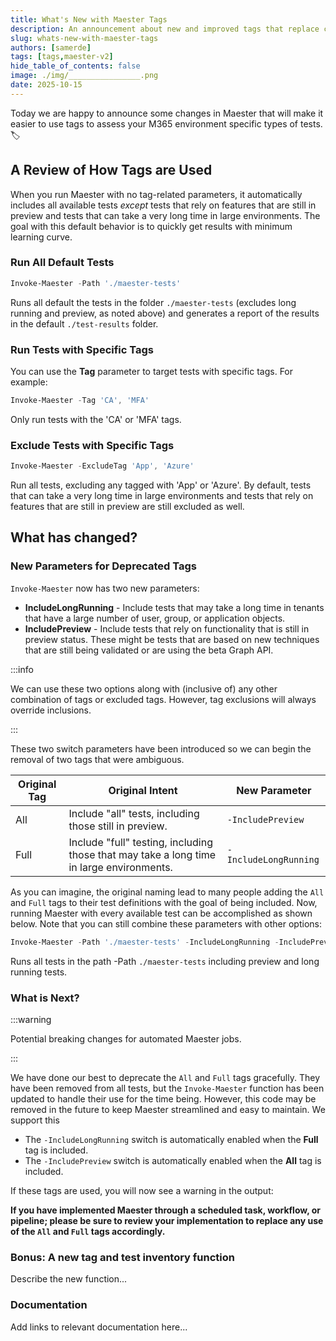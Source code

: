 ```yaml
---
title: What's New with Maester Tags
description: An announcement about new and improved tags that replace current ones, and a new function to get an inventory of tests per tag.
slug: whats-new-with-maester-tags
authors: [samerde]
tags: [tags,maester-v2]
hide_table_of_contents: false
image: ./img/________________.png
date: 2025-10-15
---
```


Today we are happy to announce some changes in Maester that will make it easier to use tags to assess your M365 environment specific types of tests. 🏷️

<!-- truncate -->

## A Review of How Tags are Used

When you run Maester with no tag-related parameters, it automatically includes all available tests *except* tests that rely on features that are still in preview and tests that can take a very long time in large environments. The goal with this default behavior is to quickly get results with minimum learning curve.

### Run All Default Tests

```powershell
Invoke-Maester -Path './maester-tests'
```

Runs all default the tests in the folder `./maester-tests` (excludes long running and preview, as noted above) and generates a report of the results in the default `./test-results` folder.

### Run Tests with Specific Tags

You can use the **Tag** parameter to target tests with specific tags. For example:

```powershell
Invoke-Maester -Tag 'CA', 'MFA'
```

Only run tests with the 'CA' or 'MFA' tags.

### Exclude Tests with Specific Tags

```powershell
Invoke-Maester -ExcludeTag 'App', 'Azure'
```

Run all tests, excluding any tagged with 'App' or 'Azure'. By default, tests that can take a very long time in large environments and tests that rely on features that are still in preview are still excluded as well.

## What has changed?

### New Parameters for Deprecated Tags

`Invoke-Maester` now has two new parameters:

- **IncludeLongRunning** - Include tests that may take a long time in tenants that have a large number of user, group, or application objects.
- **IncludePreview** - Include tests that rely on functionality that is still in preview status. These might be tests that are based on new techniques that are still being validated or are using the beta Graph API.

:::info

We can use these two options along with (inclusive of) any other combination of tags or excluded tags. However, tag exclusions will always override inclusions.

:::

These two switch parameters have been introduced so we can begin the removal of two tags that were ambiguous.

| Original Tag | Original Intent | New Parameter |
| --- | --- | --- |
| All | Include "all" tests, including those still in preview. | `-IncludePreview` |
| Full | Include "full" testing, including those that may take a long time in large environments. | `-IncludeLongRunning` |

As you can imagine, the original naming lead to many people adding the `All` and `Full` tags to their test definitions with the goal of being included. Now, running Maester with every available test can be accomplished as shown below. Note that you can still combine these parameters with other options:

```powershell
Invoke-Maester -Path './maester-tests' -IncludeLongRunning -IncludePreview
```

Runs all tests in the path  -Path `./maester-tests` including preview and long running tests.

### What is Next?

:::warning

Potential breaking changes for automated Maester jobs.

:::

We have done our best to deprecate the `All` and `Full` tags gracefully. They have been removed from all tests, but the `Invoke-Maester` function has been updated to handle their use for the time being. However, this code may be removed in the future to keep Maester streamlined and easy to maintain. We support this

- The `-IncludeLongRunning` switch is automatically enabled when the **Full** tag is included.
- The `-IncludePreview` switch is automatically enabled when the **All** tag is included.

If these tags are used, you will now see a warning in the output:

**If you have implemented Maester through a scheduled task, workflow, or pipeline; please be sure to review your implementation to replace any use of the `All` and `Full` tags accordingly.**

### Bonus: A new tag and test inventory function

Describe the new function...

### Documentation

Add links to relevant documentation here...
